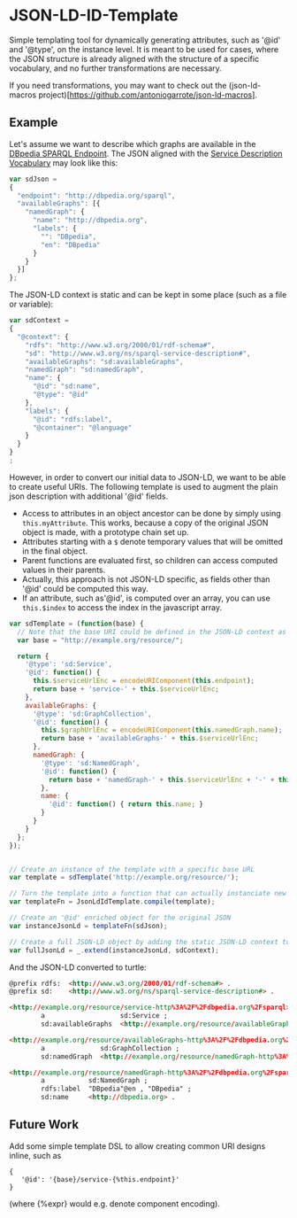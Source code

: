 JSON-LD-ID-Template
===================

Simple templating tool for dynamically generating attributes, such as '@id' and '@type', on the instance level.
It is meant to be used for cases, where the JSON structure is already aligned with the structure of a specific vocabulary, and no further transformations are necessary.

If you need transformations, you may want to check out the (json-ld-macros project)[https://github.com/antoniogarrote/json-ld-macros].

## Example

Let's assume we want to describe which graphs are available in the [DBpedia SPARQL Endpoint](http://dbpedia.org/sparql).
The JSON aligned with the [Service Description Vocabulary](http://www.w3.org/TR/sparql11-service-description/) may look like this:

```javascript
var sdJson =
{
  "endpoint": "http://dbpedia.org/sparql",
  "availableGraphs": [{
    "namedGraph": {
      "name": "http://dbpedia.org",
      "labels": {
        "": "DBpedia",
        "en": "DBpedia"
      }
    }
  }]
};
```


The JSON-LD context is static and can be kept in some place (such as a file or variable):

```javascript
var sdContext = 
{
  "@context": {
    "rdfs": "http://www.w3.org/2000/01/rdf-schema#",
    "sd": "http://www.w3.org/ns/sparql-service-description#",
    "availableGraphs": "sd:availableGraphs",
    "namedGraph": "sd:namedGraph",
    "name": {
      "@id": "sd:name",
      "@type": "@id"
    },
    "labels": {
      "@id": "rdfs:label",
      "@container": "@language"
    }
  }
}
;
```

However, in order to convert our initial data to JSON-LD, we want to be able to create useful URIs.
The following template is used to augment the plain json description with additional '@id' fields.

- Access to attributes in an object ancestor can be done by  simply using `this.myAttribute`. This works, because a copy of the original JSON object is made, with a prototype chain set up.
- Attributes starting with a `$` denote temporary values that will be omitted in the final object.
- Parent functions are evaluated first, so children can access computed values in their parents.
- Actually, this approach is not JSON-LD specific, as fields other than '@id' could be computed this way.
- If an attribute, such as'@id', is computed over an array, you can use `this.$index` to access the index in the javascript array.

```javascript
var sdTemplate = (function(base) {
  // Note that the base URI could be defined in the JSON-LD context as well.
  var base = "http://example.org/resource/";

  return {
    '@type': 'sd:Service',
    '@id': function() {
      this.$serviceUrlEnc = encodeURIComponent(this.endpoint);
      return base + 'service-' + this.$serviceUrlEnc;
    },
    availableGraphs: {
      '@type': 'sd:GraphCollection',
      '@id': function() {
        this.$graphUrlEnc = encodeURIComponent(this.namedGraph.name);
        return base + 'availableGraphs-' + this.$serviceUrlEnc;
      },
      namedGraph: {
        '@type': 'sd:NamedGraph',
        '@id': function() {
          return base + 'namedGraph-' + this.$serviceUrlEnc + '-' + this.$graphUrlEnc; // this.$index would be available here
        },
        name: {
          '@id': function() { return this.name; }
        }
      }
    }
  };
});
```

```javascript

// Create an instance of the template with a specific base URL
var template = sdTemplate('http://example.org/resource/');

// Turn the template into a function that can actually instanciate new objects
var templateFn = JsonLdIdTemplate.compile(template);

// Create an '@id' enriched object for the original JSON
var instanceJsonLd = templateFn(sdJson);

// Create a full JSON-LD object by adding the static JSON-LD context to the instance
var fullJsonLd = _.extend(instanceJsonLd, sdContext);


```

And the JSON-LD converted to turtle:

```html
@prefix rdfs:  <http://www.w3.org/2000/01/rdf-schema#> .
@prefix sd:    <http://www.w3.org/ns/sparql-service-description#> .

<http://example.org/resource/service-http%3A%2F%2Fdbpedia.org%2Fsparql>
        a                   sd:Service ;
        sd:availableGraphs  <http://example.org/resource/availableGraphs-http%3A%2F%2Fdbpedia.org%2Fsparql> .

<http://example.org/resource/availableGraphs-http%3A%2F%2Fdbpedia.org%2Fsparql>
        a              sd:GraphCollection ;
        sd:namedGraph  <http://example.org/resource/namedGraph-http%3A%2F%2Fdbpedia.org%2Fsparql-http%3A%2F%2Fdbpedia.org> .

<http://example.org/resource/namedGraph-http%3A%2F%2Fdbpedia.org%2Fsparql-http%3A%2F%2Fdbpedia.org>
        a           sd:NamedGraph ;
        rdfs:label  "DBpedia"@en , "DBpedia" ;
        sd:name     <http://dbpedia.org> .

```


## Future Work
Add some simple template DSL to allow creating common URI designs inline, such as
```
{
   '@id': '{base}/service-{%this.endpoint}'
}
```

(where {%expr} would e.g. denote component encoding).

